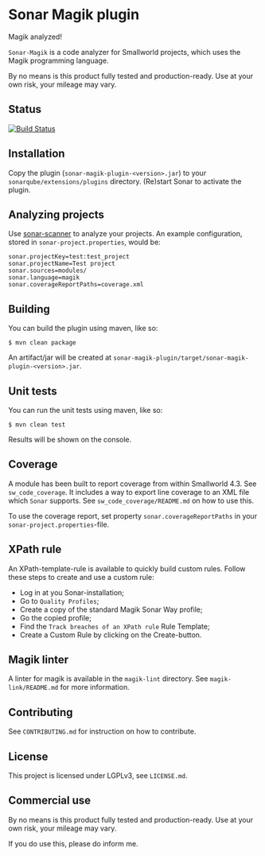Sonar Magik plugin
==================

Magik analyzed!

`Sonar-Magik` is a code analyzer for Smallworld projects, which uses the Magik programming language.

By no means is this product fully tested and production-ready. Use at your own risk, your mileage may vary.


Status
------

[![Build Status](https://travis-ci.org/StevenLooman/sonar-magik.svg?branch=develop)](https://travis-ci.org/StevenLooman/sonar-magik)


Installation
------------

Copy the plugin (`sonar-magik-plugin-<version>.jar`) to your `sonarqube/extensions/plugins` directory. (Re)start Sonar to activate the plugin.


Analyzing projects
------------------

Use [sonar-scanner](https://docs.sonarqube.org/display/SCAN/Analyzing+with+SonarQube+Scanner) to analyze your projects. An example configuration, stored in `sonar-project.properties`, would be:

```
sonar.projectKey=test:test_project
sonar.projectName=Test project
sonar.sources=modules/
sonar.language=magik
sonar.coverageReportPaths=coverage.xml
```


Building
--------

You can build the plugin using maven, like so:

```
$ mvn clean package
```

An artifact/jar will be created at `sonar-magik-plugin/target/sonar-magik-plugin-<version>.jar`.


Unit tests
----------

You can run the unit tests using maven, like so:

```
$ mvn clean test
```

Results will be shown on the console.


Coverage
--------

A module has been built to report coverage from within Smallworld 4.3. See `sw_code_coverage`. It includes a way to export line coverage to an XML file which `Sonar` supports. See `sw_code_coverage/README.md` on how to use this.

To use the coverage report, set property `sonar.coverageReportPaths` in your `sonar-project.properties`-file.


XPath rule
----------

An XPath-template-rule is available to quickly build custom rules. Follow these steps to create and use a custom rule:

- Log in at you Sonar-installation;
- Go to `Quality Profiles`;
- Create a copy of the standard Magik Sonar Way profile;
- Go the copied profile;
- Find the `Track breaches of an XPath rule` Rule Template;
- Create a Custom Rule by clicking on the Create-button.


Magik linter
------------

A linter for magik is available in the `magik-lint` directory. See `magik-link/README.md` for more information.


Contributing
------------

See `CONTRIBUTING.md` for instruction on how to contribute.


License
-------

This project is licensed under LGPLv3, see `LICENSE.md`.


Commercial use
--------------

By no means is this product fully tested and production-ready. Use at your own risk, your mileage may vary.

If you do use this, please do inform me.

